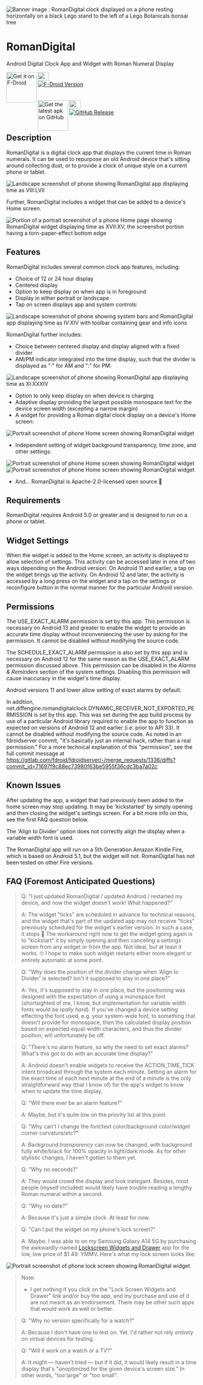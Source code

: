 ![Banner image : RomanDigital clock displayed on a phone resting horizontally on a black Lego stand to the left of a Lego Botanicals bonsai tree](/fastlane/metadata/android/en-US/images/featureGraphic.png)

# RomanDigital

Android Digital Clock App and Widget with Roman Numeral Display

[<img src="https://fdroid.gitlab.io/artwork/badge/get-it-on.png"
alt="Get it on F-Droid"
height="80" align="left">](https://f-droid.org/packages/net.diffengine.romandigitalclock/)<img src="/.github/images/clearpixel.gif" height="23" width="30"><br />
<a href="https://f-droid.org/packages/net.diffengine.romandigitalclock/">![F-Droid Version](https://img.shields.io/f-droid/v/net.diffengine.romandigitalclock?label=Latest%20Version)</a><br />
<br />
<br />
[<img src="/.github/images/get-the-latest-apk-on-github.png"
alt="Get the latest apk on GitHub"
height="80" align="left">](https://github.com/dfyockey/RomanDigital/releases/latest)<img src="/.github/images/clearpixel.gif" height="23" width="30"><br />
<a href="https://github.com/dfyockey/RomanDigital/releases/latest">![GitHub Release](https://img.shields.io/github/v/release/dfyockey/RomanDigital?label=Latest%20Version)</a><br />
<br />

## Description

RomanDigital is a digital clock app that displays the current time in
Roman numerals. It can be used to repurpose an old Android device that's
sitting around collecting dust, or to provide a clock of unique style on
a current phone or tablet.

![Landscape screenshot of phone showing RomanDigital app displaying time as VIII:LVII](/.github/images/Screenshot_20240809_205721_RomanDigital.png)

Further, RomanDigital includes a widget that can be added to a device's Home screen.

![Portion of a portrait screenshot of a phone Home page showing RomanDigital widget displaying time as XVII:XV, the screenshot portion having a torn-paper-effect bottom edge](/.github/images/Torn_Screenshot_20240913_171548_One_UI_Home.png)

## Features

RomanDigital includes several common clock app features, including:

* Choice of 12 or 24 hour display
* Centered display
* Option to keep display on when app is in foreground
* Display in either portrait or landscape
* Tap on screen displays app and system controls:

![Landscape screenshot of phone showing system bars and RomanDigital app displaying time as IV:XIV with toolbar containing gear and info icons](/.github/images/Screenshot_20240809_161416_RomanDigital.png)

RomanDigital further includes:

* Choice between centered display and display aligned with a fixed divider
* AM/PM indicator integrated into the time display, such that the divider is displayed as "·" for AM and ":" for PM:

![Landscape screenshot of phone showing RomanDigital app displaying time as XI·XXXIV](/.github/images/Screenshot_20240809_113408_RomanDigital.png)

* Option to only keep display on when device is charging
* Adaptive display providing the largest possible monospace text for the device screen width (excepting a narrow margin)
* A widget for providing a Roman digital clock display on a device's Home screen:

![Portrait screenshot of phone Home screen showing RomanDigital widget](/.github/images/Screenshot_20240910_174429_One_UI_Home_scaled.jpg)

* Independent setting of widget background transparency, time zone, and other settings:

![Portrait screenshot of phone Home screen showing RomanDigital widget](/.github/images/Screenshot_20250219_115336_One_UI_Home_scaled.jpg) ![Portrait screenshot of phone Home screen showing RomanDigital widget](/.github/images/Screenshot_20250219_120411_One_UI_Home_scaled.jpg)

* And... RomanDigital is Apache-2.0-licensed open source :slightly_smiling_face:

## Requirements

RomanDigital requires Android 5.0 or greater and is designed to run on a phone or tablet.

## Widget Settings

When the widget is added to the Home screen, an activity is displayed to allow selection of
settings. This activity can be accessed later in one of two ways depending on the Android version.
On Android 11 and earlier, a tap on the widget brings up the activity. On Android 12 and later, the
activity is accessed by a long press on the widget and a tap on the settings or reconfigure button
in the normal manner for the particular Android version.

## Permissions

The USE_EXACT_ALARM permission is set by this app. This permission is
necessary on Android 13 and greater to enable the widget to provide an
accurate time display without inconveniencing the user by asking for the permission.
It cannot be disabled without modifying the source code.

The SCHEDULE_EXACT_ALARM permission is also set by this app and is
necessary on Android 12 for the same reason as the USE_EXACT_ALARM
permission discussed above. This permission can be disabled in the
_Alarms & Reminders_ section of the system settings. Disabling this
permission will cause inaccuracy in the widget's time display.

Android versions 11 and lower allow setting of exact alarms by default.

In addition, net.diffengine.romandigitalclock.DYNAMIC_RECEIVER_NOT_EXPORTED_PERMISSION
is set by this app. This was set during the app build process by use of a particular Android
library required to enable the app to function as expected on versions of Android 12 and earlier
(i.e. prior to API 33). It cannot be disabled without modifying the source code. As noted in
an fdroidserver commit, "it's basically just an internal hack, rather than a real permission." For
a more technical explanation of this "permission", see the full commit message at
https://gitlab.com/fdroid/fdroidserver/-/merge_requests/1336/diffs?commit_id=71697f9c88ec73980f63be5955f36cdc3ba7a02c

## Known Issues

After updating the app, a widget that had previously been added to the home screen may stop updating. It may be 'kickstarted' by simply opening and then closing the widget's settings screen. For a bit more info on this, see the first FAQ question below.

The 'Align to Divider' option does not correctly align the display when a variable width font is used.

The RomanDigital app will run on a 5th Generation Amazon Kindle Fire, which is based on Android 5.1, but the widget will not. RomanDigital has not been tested on other Fire versions.

## FAQ (Foremost Anticipated Questions)

> Q: "I just updated RomanDigital / updated Android / restarted my device, and now the widget doesn't work! What happened?"
>
> A: The widget "ticks" are scheduled in advance for technical reasons, and the widget that's part of the updated app may not receive "ticks" previously scheduled for the widget's earlier version. In such a case, it stops :slightly_frowning_face:  The workaround right now to get the widget going again is to "kickstart" it by simply opening and then canceling a settings screen from any widget or from the app. Not ideal, but at least it works. :roll_eyes:  I hope to make such widget restarts either more elegant or entirely automatic at some point.

> Q: "Why does the position of the divider change when 'Align to Divider' is selected? Isn't it supposed to stay in one place?"
>
> A: Yes, it's supposed to stay in one place, but the positioning was designed with the expectation of using a monospace font (shortsighted of me, I know, but implementation for variable width fonts would be _really hard_). If you've changed a device setting effecting the font used, e.g. your system-wide font, to something that doesn't provide for monospace, then the calculated display position based on expected equal-width characters, and thus the divider position, will unfortunately be off.

> Q: "There's no alarm feature, so why the need to set exact alarms? What's this got to do with an accurate time display?"
> 
> A: Android doesn't enable widgets to receive the ACTION_TIME_TICK intent broadcast through the system each minute. Setting an alarm for the exact time of each next minute at the end of a minute is the only straightforward way (that I know of) for the app's widget to know when to update the time display.

> Q: "Will there ever be an alarm feature?"
> 
> A: Maybe, but it's quite low on the priority list at this point.

> Q: "Why can't I change the font/text color/background color/widget corner curvature/etc?"
> 
> A: Background _transparency_ can now be changed, with background fully white/black for 100% opacity in light/dark mode. As for other stylistic changes, I haven't gotten to them yet.

> Q: "Why no seconds?"
> 
> A: They would crowd the display and look inelegant. Besides, most people (myself included) would likely have trouble reading a lengthy Roman numeral within a second.

> Q: "Why no date?"
> 
> A: Because it's just a simple clock. At least for now.

> Q: "Can I put the widget on my phone's lock screen?"
>
> A: Maybe. I was able to on my Samsung Galaxy A14 5G by purchasing the awkwardly-named [Lockscreen Widgets and Drawer](https://play.google.com/store/apps/details?id=tk.zwander.lockscreenwidgets) app for the low, low price of $1.49. YMMV. Here's what my lock screen looks like:

![Portrait screenshot of phone lock screen showing RomanDigital widget](/.github/images/Screenshot_20241008_143851_One_UI_Home_scaled.jpg)

> Note:
> 
> * I get nothing if you click on the "Lock Screen Widgets and Drawer" link and/or buy the app, and my purchase and use of it are not meant as an endorsement. There may be other such apps that would work as well or better.

> Q: "Why no version specifically for a watch?"
> 
> A: Because I don't have one to test on. Yet. I'd rather not rely *entirely* on virtual devices for testing.

> Q: "Will it work on a watch or a TV?"
>
> A: It might — haven't tried — but if it did, it would likely result in a time display that's "unoptimized for the given device's screen size." In other words, "too large" or "too small".
